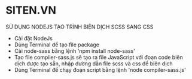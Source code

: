 # SITEN.VN

SỬ DỤNG NODEJS TẠO TRÌNH BIÊN DỊCH SCSS SANG CSS
- Cài đặt NodeJs
- Dùng Terminal để tạo file package
- Cài node-sass bằng lệnh 'npm install node-sass'
- Tạo file compiler-sass.js sẽ tạo ra file JavaScript với đoạn code biên dịch được tạo sẵn, nhập đường dẫn file scss và css để biên dịch
- Dùng Terminal để chạy đoạn script bằng lệnh 'node compiler-sass.js'
